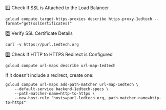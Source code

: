 1️⃣ Check If SSL is Attached to the Load Balancer

    gcloud compute target-https-proxies describe https-proxy-1edtech --format="get(sslCertificates)"


2️⃣ Verify SSL Certificate Details

    curl -v https://purl.1edtech.org


3️⃣ Check If HTTP to HTTPS Redirect is Configured

    gcloud compute url-maps describe url-map-1edtech


If it doesn’t include a redirect, create one:

    gcloud compute url-maps add-path-matcher url-map-1edtech \
        --default-service backend-1edtech-specs \
        --path-matcher-name=http-to-https \
        --new-host-rule "hosts=purl.ledtech.org, path-matcher-name=http-to-https"


